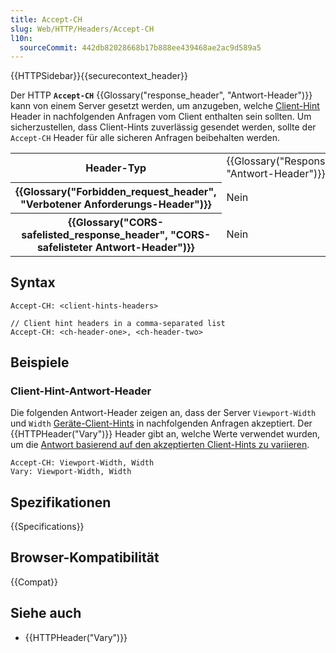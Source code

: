 ```yaml
---
title: Accept-CH
slug: Web/HTTP/Headers/Accept-CH
l10n:
  sourceCommit: 442db82028668b17b888ee439468ae2ac9d589a5
---
```


{{HTTPSidebar}}{{securecontext_header}}

Der HTTP **`Accept-CH`** {{Glossary("response_header", "Antwort-Header")}} kann von einem Server gesetzt werden, um anzugeben, welche [Client-Hint](/de/docs/Web/HTTP/Client_hints) Header in nachfolgenden Anfragen vom Client enthalten sein sollten.
Um sicherzustellen, dass Client-Hints zuverlässig gesendet werden, sollte der `Accept-CH` Header für alle sicheren Anfragen beibehalten werden.

<table class="properties">
  <tbody>
    <tr>
      <th scope="row">Header-Typ</th>
      <td>{{Glossary("Response_header", "Antwort-Header")}}</td>
    </tr>
    <tr>
      <th scope="row">{{Glossary("Forbidden_request_header", "Verbotener Anforderungs-Header")}}</th>
      <td>Nein</td>
    </tr>
    <tr>
      <th scope="row">
        {{Glossary("CORS-safelisted_response_header", "CORS-safelisteter Antwort-Header")}}
      </th>
      <td>Nein</td>
    </tr>
  </tbody>
</table>

## Syntax

```http
Accept-CH: <client-hints-headers>

// Client hint headers in a comma-separated list
Accept-CH: <ch-header-one>, <ch-header-two>
```

## Beispiele

### Client-Hint-Antwort-Header

Die folgenden Antwort-Header zeigen an, dass der Server `Viewport-Width` und `Width` [Geräte-Client-Hints](/de/docs/Web/HTTP/Client_hints#device_client_hints) in nachfolgenden Anfragen akzeptiert.
Der {{HTTPHeader("Vary")}} Header gibt an, welche Werte verwendet wurden, um die [Antwort basierend auf den akzeptierten Client-Hints zu variieren](/de/docs/Web/HTTP/Client_hints#caching_and_client_hints).

```http
Accept-CH: Viewport-Width, Width
Vary: Viewport-Width, Width
```

## Spezifikationen

{{Specifications}}

## Browser-Kompatibilität

{{Compat}}

## Siehe auch

- {{HTTPHeader("Vary")}}
